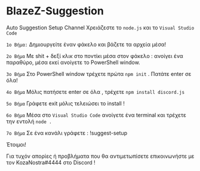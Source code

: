 # BlazeZ-Suggestion
Auto Suggestion Setup Channel
Χρειάζεστε το `node.js` και το `Visual Studio Code`

`1o Βήμα:`
Δημιουργείτε έναν φάκελο και βάζετε τα αρχεία μέσα!

`2ο Βήμα`
Με shit + δεξί κλικ στο ποντίκι μέσα στον φάκελο : ανοίγει ένα παραθύρο, μέσα εκεί ανοίγετε το PowerShell window.

`3o Βήμα`
Στο PowerShell window τρέχετε πρώτα `npm init` . Πατάτε enter σε όλα!

`4ο Βήμα`
Μόλις πατήσετε enter σε όλα , τρέχετε `npm install discord.js`

`5ο Βήμα`
Γράφετε exit μόλις τελειώσει το install !

`6ο Βήμα`
Μέσα στο `Visual Studio Code` ανοίγετε ένα terminal και τρέχετε την εντολή `node . `

`7o Βήμα`
Σε ένα κανάλι γράφετε : !suggest-setup 

Έτοιμοι! 

Για τυχόν απορίες ή προβλήματα που θα αντιμετωπίσετε επικοινωνήστε με τον KozaNostra#4444 στο Discord ! 
